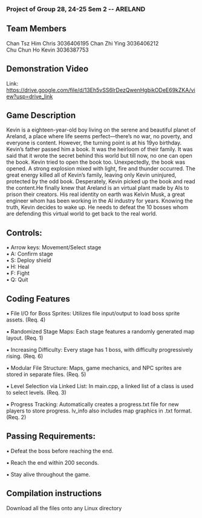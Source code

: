 ### Project of Group 28, 24-25 Sem 2 -- ARELAND

## Team Members
  Chan Tsz Him Chris  3036406195
  Chan Zhi Ying  3036406212  
  Chu Chun Ho Kevin  3036387753  

## Demonstration Video
  Link: https://drive.google.com/file/d/13Eh5vSS6IrDezQwenHgbikODeE69kZKA/view?usp=drive_link  

## Game Description
  Kevin is a eighteen-year-old boy living on the serene and beautiful planet of Areland, a place where life seems perfect—there’s no war, no poverty, and everyone is content.  However, the turning point is at his 19yo birthday. Kevin’s father passed him a book. It was the heirloom of their family. It was said that it wrote the secret behind this world but till now, no one can open the book. Kevin tried to open the book too. Unexpectedly, the book was opened. A strong explosion mixed with light, fire and thunder occurred. The great energy killed all of Kevin’s family, leaving only Kevin uninjured, protected by the odd book. Desperately, Kevin picked up the book and read the content.He finally knew that Areland is an virtual plant made by AIs to prison their creators. His real identity on earth was Kelvin Musk, a great engineer whom has been working in the AI industry for years. Knowing the truth, Kevin decides to wake up. He needs to defeat the 10 bosses whom are defending this virtual world to get back to the real world.  
    
## Controls:
  
▪ Arrow keys: Movement/Select stage  
▪ A: Confirm stage  
▪ S: Deploy shield  
▪ H: Heal  
▪ F: Fight  
▪ Q: Quit  
 

## Coding Features

▪ File I/O for Boss Sprites: Utilizes file input/output to load boss sprite assets. (Req. 4)

▪ Randomized Stage Maps: Each stage features a randomly generated map layout. (Req. 1)

▪ Increasing Difficulty: Every stage has 1 boss, with difficulty progressively rising. (Req. 6)

▪ Modular File Structure: Maps, game mechanics, and NPC sprites are stored in separate files. (Req. 5)

▪ Level Selection via Linked List: In main.cpp, a linked list of a class is used to select levels. (Req. 3)

▪ Progress Tracking: Automatically creates a progress.txt file for new players to store progress. lv_info also includes map graphics in .txt format. (Req. 2)

## Passing Requirements:

▪ Defeat the boss before reaching the end.

▪ Reach the end within 200 seconds.

▪ Stay alive throughout the game.

## Compilation instructions  

  Download all the files onto any Linux directory
